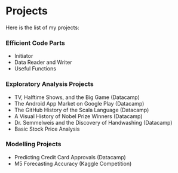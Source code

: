 # Projects
Here is the list of my projects:

### Efficient Code Parts
- Initiator
- Data Reader and Writer
- Useful Functions

### Exploratory Analysis Projects
- TV, Halftime Shows, and the Big Game (Datacamp)
- The Android App Market on Google Play (Datacamp)
- The GitHub History of the Scala Language (Datacamp)
- A Visual History of Nobel Prize Winners (Datacamp)
- Dr. Semmelweis and the Discovery of Handwashing (Datacamp)
- Basic Stock Price Analysis

### Modelling Projects
- Predicting Credit Card Approvals (Datacamp)
- M5 Forecasting Accuracy (Kaggle Competition)
